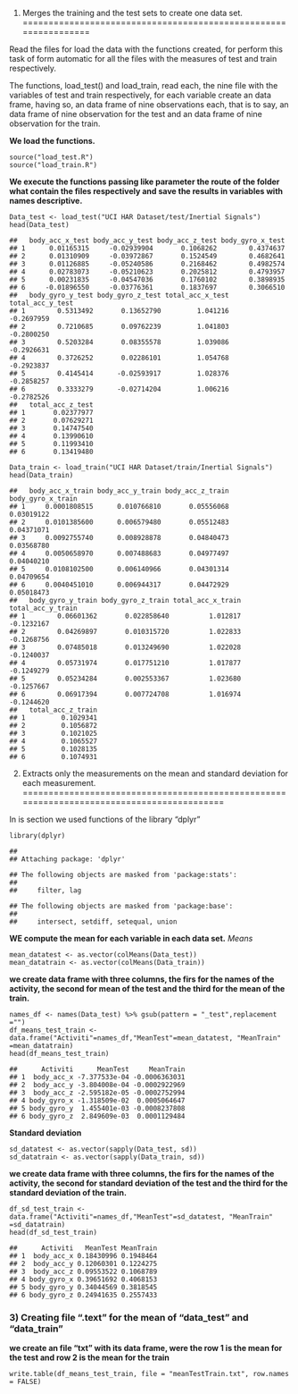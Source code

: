 1. Merges the training and the test sets to create one data set.
================================================================

Read the files for load the data with the functions created, for perform
this task of form automatic for all the files with the measures of test
and train respectively.

The functions, load\_test() and load\_train, read each, the nine file
with the variables of test and train respectively, for each variable
create an data frame, having so, an data frame of nine observations
each, that is to say, an data frame of nine observation for the test and
an data frame of nine observation for the train.

**We load the functions.**

    source("load_test.R") 
    source("load_train.R")

**We execute the functions passing like parameter the route of the
folder what contain the files respectively and save the results in
variables with names descriptive.**

    Data_test <- load_test("UCI HAR Dataset/test/Inertial Signals")
    head(Data_test)

    ##   body_acc_x_test body_acc_y_test body_acc_z_test body_gyro_x_test
    ## 1      0.01165315     -0.02939904       0.1068262        0.4374637
    ## 2      0.01310909     -0.03972867       0.1524549        0.4682641
    ## 3      0.01126885     -0.05240586       0.2168462        0.4982574
    ## 4      0.02783073     -0.05210623       0.2025812        0.4793957
    ## 5      0.00231835     -0.04547036       0.1760102        0.3898935
    ## 6     -0.01896550     -0.03776361       0.1837697        0.3066510
    ##   body_gyro_y_test body_gyro_z_test total_acc_x_test total_acc_y_test
    ## 1        0.5313492       0.13652790         1.041216       -0.2697959
    ## 2        0.7210685       0.09762239         1.041803       -0.2800250
    ## 3        0.5203284       0.08355578         1.039086       -0.2926631
    ## 4        0.3726252       0.02286101         1.054768       -0.2923837
    ## 5        0.4145414      -0.02593917         1.028376       -0.2858257
    ## 6        0.3333279      -0.02714204         1.006216       -0.2782526
    ##   total_acc_z_test
    ## 1       0.02377977
    ## 2       0.07629271
    ## 3       0.14747540
    ## 4       0.13990610
    ## 5       0.11993410
    ## 6       0.13419480

    Data_train <- load_train("UCI HAR Dataset/train/Inertial Signals")
    head(Data_train)

    ##   body_acc_x_train body_acc_y_train body_acc_z_train body_gyro_x_train
    ## 1     0.0001808515      0.010766810       0.05556068        0.03019122
    ## 2     0.0101385600      0.006579480       0.05512483        0.04371071
    ## 3     0.0092755740      0.008928878       0.04840473        0.03568780
    ## 4     0.0050658970      0.007488683       0.04977497        0.04040210
    ## 5     0.0108102500      0.006140966       0.04301314        0.04709654
    ## 6     0.0040451010      0.006944317       0.04472929        0.05018473
    ##   body_gyro_y_train body_gyro_z_train total_acc_x_train total_acc_y_train
    ## 1        0.06601362       0.022858640          1.012817        -0.1232167
    ## 2        0.04269897       0.010315720          1.022833        -0.1268756
    ## 3        0.07485018       0.013249690          1.022028        -0.1240037
    ## 4        0.05731974       0.017751210          1.017877        -0.1249279
    ## 5        0.05234284       0.002553367          1.023680        -0.1257667
    ## 6        0.06917394       0.007724708          1.016974        -0.1244620
    ##   total_acc_z_train
    ## 1         0.1029341
    ## 2         0.1056872
    ## 3         0.1021025
    ## 4         0.1065527
    ## 5         0.1028135
    ## 6         0.1074931

2. Extracts only the measurements on the mean and standard deviation for each measurement.
==========================================================================================

In is section we used functions of the library “dplyr”

    library(dplyr)

    ## 
    ## Attaching package: 'dplyr'

    ## The following objects are masked from 'package:stats':
    ## 
    ##     filter, lag

    ## The following objects are masked from 'package:base':
    ## 
    ##     intersect, setdiff, setequal, union

**WE compute the mean for each variable in each data set.** *Means*

    mean_datatest <- as.vector(colMeans(Data_test))
    mean_datatrain <- as.vector(colMeans(Data_train))

**we create data frame with three columns, the firs for the names of the
activity, the second for mean of the test and the third for the mean of
the train.**

    names_df <- names(Data_test) %>% gsub(pattern = "_test",replacement ="")
    df_means_test_train <- data.frame("Activiti"=names_df,"MeanTest"=mean_datatest, "MeanTrain" =mean_datatrain)
    head(df_means_test_train)

    ##      Activiti      MeanTest     MeanTrain
    ## 1  body_acc_x -7.377533e-04 -0.0006363031
    ## 2  body_acc_y -3.804008e-04 -0.0002922969
    ## 3  body_acc_z -2.595182e-05 -0.0002752994
    ## 4 body_gyro_x -1.318509e-02  0.0005064647
    ## 5 body_gyro_y  1.455401e-03 -0.0008237808
    ## 6 body_gyro_z  2.849609e-03  0.0001129484

**Standard deviation**

    sd_datatest <- as.vector(sapply(Data_test, sd))
    sd_datatrain <- as.vector(sapply(Data_train, sd))

**we create data frame with three columns, the firs for the names of the
activity, the second for standard deviation of the test and the third
for the standard deviation of the train.**

    df_sd_test_train <- data.frame("Activiti"=names_df,"MeanTest"=sd_datatest, "MeanTrain" =sd_datatrain)
    head(df_sd_test_train)

    ##      Activiti   MeanTest MeanTrain
    ## 1  body_acc_x 0.18430996 0.1948464
    ## 2  body_acc_y 0.12060301 0.1224275
    ## 3  body_acc_z 0.09553522 0.1068789
    ## 4 body_gyro_x 0.39651692 0.4068153
    ## 5 body_gyro_y 0.34044569 0.3818545
    ## 6 body_gyro_z 0.24941635 0.2557433

### 3) Creating file “.text” for the mean of “data\_test” and “data\_train”

**we create an file “txt” with its data frame, were the row 1 is the
mean for the test and row 2 is the mean for the train**

    write.table(df_means_test_train, file = "meanTestTrain.txt", row.names = FALSE)
